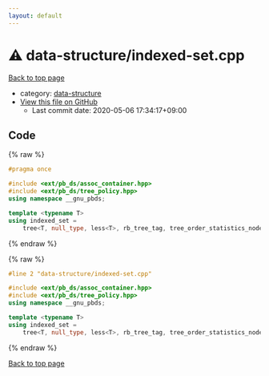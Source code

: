 ```yaml
---
layout: default
---
```


<!-- mathjax config similar to math.stackexchange -->
<script type="text/javascript" async
  src="https://cdnjs.cloudflare.com/ajax/libs/mathjax/2.7.5/MathJax.js?config=TeX-MML-AM_CHTML">
</script>
<script type="text/x-mathjax-config">
  MathJax.Hub.Config({
    TeX: { equationNumbers: { autoNumber: "AMS" }},
    tex2jax: {
      inlineMath: [ ['$','$'] ],
      processEscapes: true
    },
    "HTML-CSS": { matchFontHeight: false },
    displayAlign: "left",
    displayIndent: "2em"
  });
</script>

<script type="text/javascript" src="https://cdnjs.cloudflare.com/ajax/libs/jquery/3.4.1/jquery.min.js"></script>
<script src="https://cdn.jsdelivr.net/npm/jquery-balloon-js@1.1.2/jquery.balloon.min.js" integrity="sha256-ZEYs9VrgAeNuPvs15E39OsyOJaIkXEEt10fzxJ20+2I=" crossorigin="anonymous"></script>
<script type="text/javascript" src="../../assets/js/copy-button.js"></script>
<link rel="stylesheet" href="../../assets/css/copy-button.css" />


# :warning: data-structure/indexed-set.cpp

<a href="../../index.html">Back to top page</a>

* category: <a href="../../index.html#36397fe12f935090ad150c6ce0c258d4">data-structure</a>
* <a href="{{ site.github.repository_url }}/blob/master/data-structure/indexed-set.cpp">View this file on GitHub</a>
    - Last commit date: 2020-05-06 17:34:17+09:00




## Code

<a id="unbundled"></a>
{% raw %}
```cpp
#pragma once

#include <ext/pb_ds/assoc_container.hpp>
#include <ext/pb_ds/tree_policy.hpp>
using namespace __gnu_pbds;

template <typename T>
using indexed_set =
    tree<T, null_type, less<T>, rb_tree_tag, tree_order_statistics_node_update>;

```
{% endraw %}

<a id="bundled"></a>
{% raw %}
```cpp
#line 2 "data-structure/indexed-set.cpp"

#include <ext/pb_ds/assoc_container.hpp>
#include <ext/pb_ds/tree_policy.hpp>
using namespace __gnu_pbds;

template <typename T>
using indexed_set =
    tree<T, null_type, less<T>, rb_tree_tag, tree_order_statistics_node_update>;

```
{% endraw %}

<a href="../../index.html">Back to top page</a>

